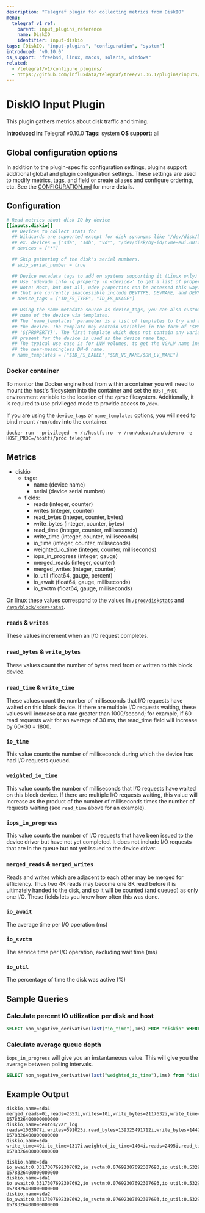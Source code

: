 ```yaml
---
description: "Telegraf plugin for collecting metrics from DiskIO"
menu:
  telegraf_v1_ref:
    parent: input_plugins_reference
    name: DiskIO
    identifier: input-diskio
tags: [DiskIO, "input-plugins", "configuration", "system"]
introduced: "v0.10.0"
os_support: "freebsd, linux, macos, solaris, windows"
related:
  - /telegraf/v1/configure_plugins/
  - https://github.com/influxdata/telegraf/tree/v1.36.1/plugins/inputs/diskio/README.md, DiskIO Plugin Source
---
```


# DiskIO Input Plugin

This plugin gathers metrics about disk traffic and timing.

**Introduced in:** Telegraf v0.10.0
**Tags:** system
**OS support:** all

## Global configuration options <!-- @/docs/includes/plugin_config.md -->

In addition to the plugin-specific configuration settings, plugins support
additional global and plugin configuration settings. These settings are used to
modify metrics, tags, and field or create aliases and configure ordering, etc.
See the [CONFIGURATION.md](/telegraf/v1/configuration/#plugins) for more details.

[CONFIGURATION.md]: ../../../docs/CONFIGURATION.md#plugins

## Configuration

```toml @sample.conf
# Read metrics about disk IO by device
[[inputs.diskio]]
  ## Devices to collect stats for
  ## Wildcards are supported except for disk synonyms like '/dev/disk/by-id'.
  ## ex. devices = ["sda", "sdb", "vd*", "/dev/disk/by-id/nvme-eui.00123deadc0de123"]
  # devices = ["*"]

  ## Skip gathering of the disk's serial numbers.
  # skip_serial_number = true

  ## Device metadata tags to add on systems supporting it (Linux only)
  ## Use 'udevadm info -q property -n <device>' to get a list of properties.
  ## Note: Most, but not all, udev properties can be accessed this way. Properties
  ## that are currently inaccessible include DEVTYPE, DEVNAME, and DEVPATH.
  # device_tags = ["ID_FS_TYPE", "ID_FS_USAGE"]

  ## Using the same metadata source as device_tags, you can also customize the
  ## name of the device via templates.
  ## The 'name_templates' parameter is a list of templates to try and apply to
  ## the device. The template may contain variables in the form of '$PROPERTY' or
  ## '${PROPERTY}'. The first template which does not contain any variables not
  ## present for the device is used as the device name tag.
  ## The typical use case is for LVM volumes, to get the VG/LV name instead of
  ## the near-meaningless DM-0 name.
  # name_templates = ["$ID_FS_LABEL","$DM_VG_NAME/$DM_LV_NAME"]
```

### Docker container

To monitor the Docker engine host from within a container you will need to
mount the host's filesystem into the container and set the `HOST_PROC`
environment variable to the location of the `/proc` filesystem.  Additionally,
it is required to use privileged mode to provide access to `/dev`.

If you are using the `device_tags` or `name_templates` options, you will need
to bind mount `/run/udev` into the container.

```shell
docker run --privileged -v /:/hostfs:ro -v /run/udev:/run/udev:ro -e HOST_PROC=/hostfs/proc telegraf
```

## Metrics

- diskio
  - tags:
    - name (device name)
    - serial (device serial number)
  - fields:
    - reads (integer, counter)
    - writes (integer, counter)
    - read_bytes (integer, counter, bytes)
    - write_bytes (integer, counter, bytes)
    - read_time (integer, counter, milliseconds)
    - write_time (integer, counter, milliseconds)
    - io_time (integer, counter, milliseconds)
    - weighted_io_time (integer, counter, milliseconds)
    - iops_in_progress (integer, gauge)
    - merged_reads (integer, counter)
    - merged_writes (integer, counter)
    - io_util (float64, gauge, percent)
    - io_await (float64, gauge, milliseconds)
    - io_svctm (float64, gauge, milliseconds)

On linux these values correspond to the values in [`/proc/diskstats`]() and
[`/sys/block/<dev>/stat`]().

[1]: https://www.kernel.org/doc/Documentation/ABI/testing/procfs-diskstats

[2]: https://www.kernel.org/doc/Documentation/block/stat.txt

### `reads` & `writes`

These values increment when an I/O request completes.

### `read_bytes` & `write_bytes`

These values count the number of bytes read from or written to this
block device.

### `read_time` & `write_time`

These values count the number of milliseconds that I/O requests have
waited on this block device.  If there are multiple I/O requests waiting,
these values will increase at a rate greater than 1000/second; for
example, if 60 read requests wait for an average of 30 ms, the read_time
field will increase by 60*30 = 1800.

### `io_time`

This value counts the number of milliseconds during which the device has
had I/O requests queued.

### `weighted_io_time`

This value counts the number of milliseconds that I/O requests have waited
on this block device.  If there are multiple I/O requests waiting, this
value will increase as the product of the number of milliseconds times the
number of requests waiting (see `read_time` above for an example).

### `iops_in_progress`

This value counts the number of I/O requests that have been issued to
the device driver but have not yet completed.  It does not include I/O
requests that are in the queue but not yet issued to the device driver.

### `merged_reads` & `merged_writes`

Reads and writes which are adjacent to each other may be merged for
efficiency.  Thus two 4K reads may become one 8K read before it is
ultimately handed to the disk, and so it will be counted (and queued)
as only one I/O. These fields lets you know how often this was done.

### `io_await`

The average time per I/O operation (ms)

### `io_svctm`

The service time per I/O operation, excluding wait time (ms)

### `io_util`

The percentage of time the disk was active (%)

## Sample Queries

### Calculate percent IO utilization per disk and host

```sql
SELECT non_negative_derivative(last("io_time"),1ms) FROM "diskio" WHERE time > now() - 30m GROUP BY "host","name",time(60s)
```

### Calculate average queue depth

`iops_in_progress` will give you an instantaneous value. This will give you the
average between polling intervals.

```sql
SELECT non_negative_derivative(last("weighted_io_time"),1ms) from "diskio" WHERE time > now() - 30m GROUP BY "host","name",time(60s)
```

## Example Output

```text
diskio,name=sda1 merged_reads=0i,reads=2353i,writes=10i,write_bytes=2117632i,write_time=49i,io_time=1271i,weighted_io_time=1350i,read_bytes=31350272i,read_time=1303i,iops_in_progress=0i,merged_writes=0i 1578326400000000000
diskio,name=centos/var_log reads=1063077i,writes=591025i,read_bytes=139325491712i,write_bytes=144233131520i,read_time=650221i,write_time=24368817i,io_time=852490i,weighted_io_time=25037394i,iops_in_progress=1i,merged_reads=0i,merged_writes=0i 1578326400000000000
diskio,name=sda write_time=49i,io_time=1317i,weighted_io_time=1404i,reads=2495i,read_time=1357i,write_bytes=2117632i,iops_in_progress=0i,merged_reads=0i,merged_writes=0i,writes=10i,read_bytes=38956544i 1578326400000000000
```

```text
diskio,name=sda io_await:0.3317307692307692,io_svctm:0.07692307692307693,io_util:0.5329780146568954 1578326400000000000
diskio,name=sda1 io_await:0.3317307692307692,io_svctm:0.07692307692307693,io_util:0.5329780146568954 1578326400000000000
diskio,name=sda2 io_await:0.3317307692307692,io_svctm:0.07692307692307693,io_util:0.5329780146568954 1578326400000000000
```

